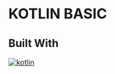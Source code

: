 # KOTLIN BASIC

## Built With
[![kotlin](https://encrypted-tbn0.gstatic.com/images?q=tbn:ANd9GcRwmv8wPTCAqjaWbjdiqodh8zilNmNnfer6aQ&usqp=CAU)](https://kotlinlang.org/)
